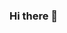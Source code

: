 ### Hi there 👋

<!--
**a-garey/a-garey** is a ✨ _special_ ✨ repository because its `README.md` (this file) appears on your GitHub profile.

[![a-garey's github stats](https://github-readme-stats.vercel.app/api?username=a-garey)](https://github.com/anuraghazra/github-readme-stats)

Here are some ideas to get you started:

- 🔭 I’m currently working on an interactive Russian textbook
- 🌱 I’m currently learning ...
- 📫 How to reach me: ...
